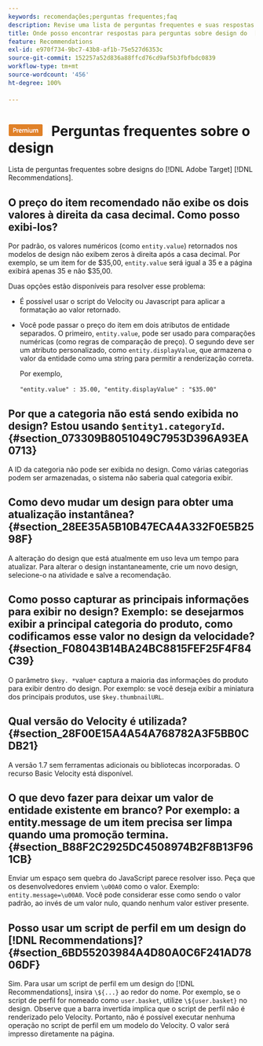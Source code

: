 ```yaml
---
keywords: recomendações;perguntas frequentes;faq
description: Revise uma lista de perguntas frequentes e suas respostas sobre os designs do Adobe  [!DNL Target]  Recommendations.
title: Onde posso encontrar respostas para perguntas sobre design do  [!DNL Target]  Recommendations?
feature: Recommendations
exl-id: e970f734-9bc7-43b8-af1b-75e527d6353c
source-git-commit: 152257a52d836a88ffcd76cd9af5b3fbfbdc0839
workflow-type: tm+mt
source-wordcount: '456'
ht-degree: 100%

---
```


# ![PREMIUM](/help/main/assets/premium.png) Perguntas frequentes sobre o design

Lista de perguntas frequentes sobre designs do [!DNL Adobe Target] [!DNL Recommendations].

## O preço do item recomendado não exibe os dois valores à direita da casa decimal. Como posso exibi-los?

Por padrão, os valores numéricos (como `entity.value`) retornados nos modelos de design não exibem zeros à direita após a casa decimal. Por exemplo, se um item for de $35,00, `entity.value` será igual a 35 e a página exibirá apenas 35 e não $35,00.

Duas opções estão disponíveis para resolver esse problema:

* É possível usar o script do Velocity ou Javascript para aplicar a formatação ao valor retornado.

* Você pode passar o preço do item em dois atributos de entidade separados. O primeiro, `entity.value`, pode ser usado para comparações numéricas (como regras de comparação de preço). O segundo deve ser um atributo personalizado, como `entity.displayValue`, que armazena o valor da entidade como uma string para permitir a renderização correta.

   Por exemplo,

   `"entity.value" : 35.00, "entity.displayValue" : "$35.00"`

## Por que a categoria não está sendo exibida no design? Estou usando `$entity1.categoryId`. {#section_073309B8051049C7953D396A93EA0713}

A ID da categoria não pode ser exibida no design. Como várias categorias podem ser armazenadas, o sistema não saberia qual categoria exibir.

## Como devo mudar um design para obter uma atualização instantânea?  {#section_28EE35A5B10B47ECA4A332F0E5B2598F}

A alteração do design que está atualmente em uso leva um tempo para atualizar. Para alterar o design instantaneamente, crie um novo design, selecione-o na atividade e salve a recomendação.

## Como posso capturar as principais informações para exibir no design? Exemplo: se desejarmos exibir a principal categoria do produto, como codificamos esse valor no design da velocidade?  {#section_F08043B14BA24BC8815FEF25F4F84C39}

O parâmetro `$key. *`value`*` captura a maioria das informações do produto para exibir dentro do design. Por exemplo: se você deseja exibir a miniatura dos principais produtos, use `$key.thumbnailURL`.

## Qual versão do Velocity é utilizada? {#section_28F00E15A4A54A768782A3F5BB0CDB21}

A versão 1.7 sem ferramentas adicionais ou bibliotecas incorporadas. O recurso Basic Velocity está disponível.

## O que devo fazer para deixar um valor de entidade existente em branco? Por exemplo: a entity.message de um item precisa ser limpa quando uma promoção termina. {#section_B88F2C2925DC4508974B2F8B13F961CB}

Enviar um espaço sem quebra do JavaScript parece resolver isso. Peça que os desenvolvedores enviem `\u00A0` como o valor. Exemplo: `entity.message=\u00A0`. Você pode considerar esse como sendo o valor padrão, ao invés de um valor nulo, quando nenhum valor estiver presente.

## Posso usar um script de perfil em um design do [!DNL Recommendations]? {#section_6BD55203984A4D80A0C6F241AD7806DF}

Sim. Para usar um script de perfil em um design do [!DNL Recommendations], insira `\${...}` ao redor do nome. Por exemplo, se o script de perfil for nomeado como `user.basket`, utilize `\${user.basket}` no design. Observe que a barra invertida implica que o script de perfil não é renderizado pelo Velocity. Portanto, não é possível executar nenhuma operação no script de perfil em um modelo do Velocity. O valor será impresso diretamente na página.
